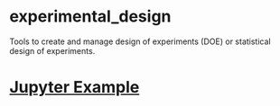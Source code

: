 # experimental_design
Tools to create and manage design of experiments (DOE) or statistical design of experiments.
# [Jupyter Example](./examples/experimental_designs_example.ipynb)